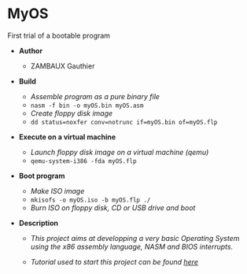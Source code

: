 # MyOS
First trial of a bootable program

* **Author**

  - ZAMBAUX Gauthier

* **Build**

  * *Assemble program as a pure binary file*
   - `nasm -f bin -o myOS.bin myOS.asm`

  * *Create floppy disk image*
   - `dd status=noxfer conv=notrunc if=myOS.bin of=myOS.flp`

* **Execute on a virtual machine**

  * *Launch floppy disk image on a virtual machine (qemu)*
   - `qemu-system-i386 -fda myOS.flp`

* **Boot program**

  * *Make ISO image*
   - `mkisofs -o myOS.iso -b myOS.flp ./`

  * *Burn ISO on floppy disk, CD or USB drive and boot*

* **Description**

	* *This project aims at developping a very basic Operating System using the x86 assembly language, NASM and BIOS interrupts.*

	* *Tutorial used to start this project can be found [here](http://mikeos.sourceforge.net/write-your-own-os.html)*

